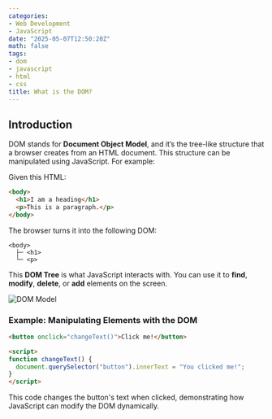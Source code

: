 ```yaml
---
categories:
- Web Development
- JavaScript
date: "2025-05-07T12:50:20Z"
math: false
tags:
- dom
- javascript
- html
- css
title: What is the DOM?
---
```


## Introduction

DOM stands for **Document Object Model**, and it’s the tree-like structure that a browser creates from an HTML document. This structure can be manipulated using JavaScript. For example:

Given this HTML:

```html
<body>
  <h1>I am a heading</h1>
  <p>This is a paragraph.</p>
</body>
```

The browser turns it into the following DOM:

```
<body>
  ├─ <h1>
  └─ <p>
```

This **DOM Tree** is what JavaScript interacts with. You can use it to **find**, **modify**, **delete**, or **add** elements on the screen.

![DOM Model](/img/DOM-model.svg)



### Example: Manipulating Elements with the DOM

```html
<button onclick="changeText()">Click me!</button>

<script>
function changeText() {
  document.querySelector("button").innerText = "You clicked me!";
}
</script>
```

This code changes the button's text when clicked, demonstrating how JavaScript can modify the DOM dynamically.

